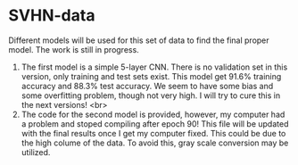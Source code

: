 # SVHN-data
Different models will be used for this set of data to find the final proper model. 
The work is still in progress.
1. The first model is a simple 5-layer CNN. There is no validation set in this version, only training and test sets exist.
This model get 91.6% training accuracy and 88.3% test accuracy. We seem to have some bias and some overfitting problem, though not very high. I will try to cure this in the next versions! <br\>
2. The code for the second model is provided, however, my computer had a problem and stoped compiling after epoch 90! This file will be updated with the final results once I get my computer fixed. This could be due to the high colume of the data. To avoid this, gray scale conversion may be utilized.
